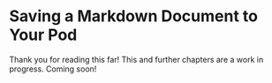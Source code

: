 # Saving a Markdown Document to Your Pod

Thank you for reading this far! This and further chapters are a work in progress. Coming soon!

